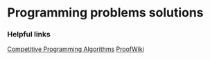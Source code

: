 # Programming problems solutions

### Helpful links

[Competitive Programming Algorithms](https://cp-algorithms.com/)
[ProofWiki](https://proofwiki.org/wiki/Main_Page)
